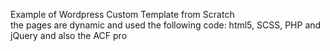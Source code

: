 Example of Wordpress Custom Template from Scratch <br>
the pages are dynamic and used the following code: html5, SCSS, PHP and jQuery and also the ACF pro
